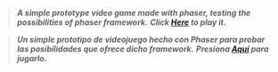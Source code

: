 >***A simple prototype video game made with phaser, testing the possibilities of phaser framework.***
***Click [Here](https://ezequse.github.io/GAMETEST/) to play it.***

>***Un simple prototipo de videojuego hecho con Phaser para probar las posibilidades que ofrece dicho framework.***
***Presiona [Aquí](https://ezequse.github.io/GAMETEST/) para jugarlo.***

